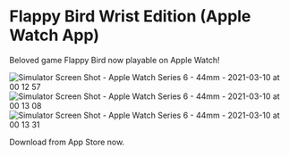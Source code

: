 # Flappy Bird Wrist Edition (Apple Watch App)

Beloved game Flappy Bird now playable on Apple Watch!

![Simulator Screen Shot - Apple Watch Series 6 - 44mm - 2021-03-10 at 00 12 57](https://user-images.githubusercontent.com/21102640/110602558-2d995380-8197-11eb-8d16-30a6641a63a7.png)
![Simulator Screen Shot - Apple Watch Series 6 - 44mm - 2021-03-10 at 00 13 08](https://user-images.githubusercontent.com/21102640/110602559-2eca8080-8197-11eb-8278-8967bc427c04.png)
![Simulator Screen Shot - Apple Watch Series 6 - 44mm - 2021-03-10 at 00 13 31](https://user-images.githubusercontent.com/21102640/110602560-2eca8080-8197-11eb-8373-ea6798a15e21.png)

Download from App Store now.
